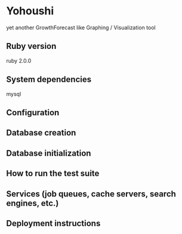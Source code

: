 # Yohoushi

yet another GrowthForecast like Graphing / Visualization tool

## Ruby version

ruby 2.0.0

## System dependencies

mysql

## Configuration

## Database creation

## Database initialization

## How to run the test suite

## Services (job queues, cache servers, search engines, etc.)

## Deployment instructions

